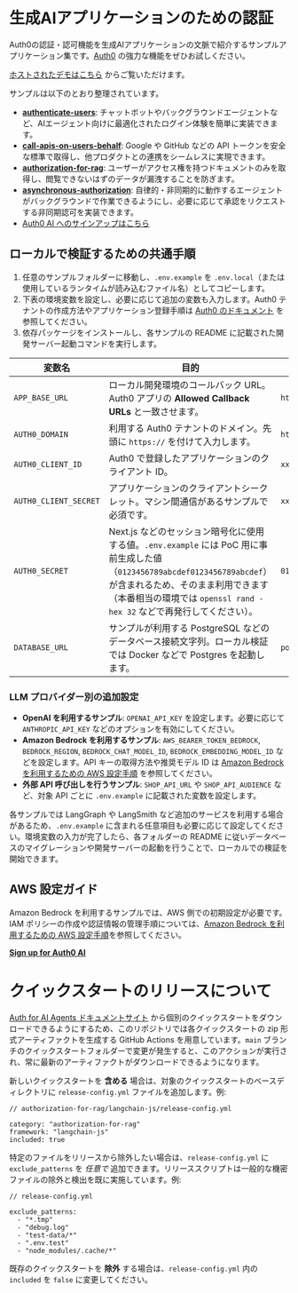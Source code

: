 # 生成AIアプリケーションのための認証

Auth0の認証・認可機能を生成AIアプリケーションの文脈で紹介するサンプルアプリケーション集です。[Auth0](https://www.auth0.ai/) の強力な機能をぜひお試しください。

[ホストされたデモはこちら](https://demo.auth0.ai/) からご覧いただけます。

サンプルは以下のとおり整理されています。

- [**authenticate-users**](https://auth0.com/ai/docs/user-authentication): チャットボットやバックグラウンドエージェントなど、AIエージェント向けに最適化されたログイン体験を簡単に実装できます。
- [**call-apis-on-users-behalf**](https://auth0.com/ai/docs/call-others-apis-on-users-behalf): Google や GitHub などの API トークンを安全な標準で取得し、他プロダクトとの連携をシームレスに実現できます。
- [**authorization-for-rag**](https://auth0.com/ai/docs/authorization-for-rag): ユーザーがアクセス権を持つドキュメントのみを取得し、閲覧できないはずのデータが漏洩することを防ぎます。
- [**asynchronous-authorization**](https://auth0.com/ai/docs/async-authorization): 自律的・非同期的に動作するエージェントがバックグラウンドで作業できるようにし、必要に応じて承認をリクエストする非同期認可を実装できます。
- [Auth0 AI へのサインアップはこちら](https://auth0.com/signup?onboard_app=genai&ocid=7014z000001NyoxAAC-aPA4z0000008OZeGAM)

## ローカルで検証するための共通手順

1. 任意のサンプルフォルダーに移動し、`.env.example` を `.env.local`（または使用しているランタイムが読み込むファイル名）としてコピーします。
2. 下表の環境変数を設定し、必要に応じて追加の変数も入力します。Auth0 テナントの作成方法やアプリケーション登録手順は [Auth0 のドキュメント](https://auth0.com/docs/get-started) を参照してください。
3. 依存パッケージをインストールし、各サンプルの README に記載された開発サーバー起動コマンドを実行します。

| 変数名 | 目的 | 設定例 |
| --- | --- | --- |
| `APP_BASE_URL` | ローカル開発環境のコールバック URL。Auth0 アプリの **Allowed Callback URLs** と一致させます。 | `http://localhost:3000` |
| `AUTH0_DOMAIN` | 利用する Auth0 テナントのドメイン。先頭に `https://` を付けて入力します。 | `https://tenant-region.auth0.com` |
| `AUTH0_CLIENT_ID` | Auth0 で登録したアプリケーションのクライアント ID。 | `xxxxxxxxxxxxxxxxxxxxxxxxxxxxxxxx` |
| `AUTH0_CLIENT_SECRET` | アプリケーションのクライアントシークレット。マシン間通信があるサンプルで必須です。 | `xxxxxxxxxxxxxxxxxxxxxxxxxxxxxxxx` |
| `AUTH0_SECRET` | Next.js などのセッション暗号化に使用する値。`.env.example` には PoC 用に事前生成した値（`0123456789abcdef0123456789abcdef`）が含まれるため、そのまま利用できます（本番相当の環境では `openssl rand -hex 32` などで再発行してください）。 | `0123456789abcdef0123456789abcdef` |
| `DATABASE_URL` | サンプルが利用する PostgreSQL などのデータベース接続文字列。ローカル検証では Docker などで Postgres を起動します。 | `postgresql://postgres:postgres@localhost:5432/ai_documents_db` |

### LLM プロバイダー別の追加設定

- **OpenAI を利用するサンプル**: `OPENAI_API_KEY` を設定します。必要に応じて `ANTHROPIC_API_KEY` などのオプションを有効にしてください。
- **Amazon Bedrock を利用するサンプル**: `AWS_BEARER_TOKEN_BEDROCK`, `BEDROCK_REGION`, `BEDROCK_CHAT_MODEL_ID`, `BEDROCK_EMBEDDING_MODEL_ID` などを設定します。API キーの取得方法や推奨モデル ID は [Amazon Bedrock を利用するための AWS 設定手順](docs/aws-bedrock-setup.md) を参照してください。
- **外部 API 呼び出しを行うサンプル**: `SHOP_API_URL` や `SHOP_API_AUDIENCE` など、対象 API ごとに `.env.example` に記載された変数を設定します。

各サンプルでは LangGraph や LangSmith など追加のサービスを利用する場合があるため、`.env.example` に含まれる任意項目も必要に応じて設定してください。環境変数の入力が完了したら、各フォルダーの README に従いデータベースのマイグレーションや開発サーバーの起動を行うことで、ローカルでの検証を開始できます。

## AWS 設定ガイド

Amazon Bedrock を利用するサンプルでは、AWS 側での初期設定が必要です。IAM ポリシーの作成や認証情報の管理手順については、[Amazon Bedrock を利用するための AWS 設定手順](docs/aws-bedrock-setup.md)を参照してください。

[**Sign up for Auth0 AI**](https://auth0.com/signup?onboard_app=genai&ocid=7014z000001NyoxAAC-aPA4z0000008OZeGAM)

# クイックスタートのリリースについて

[Auth for AI Agents ドキュメントサイト](https://auth0.com/ai/docs) から個別のクイックスタートをダウンロードできるようにするため、このリポジトリでは各クイックスタートの zip 形式アーティファクトを生成する GitHub Actions を用意しています。`main` ブランチのクイックスタートフォルダーで変更が発生すると、このアクションが実行され、常に最新のアーティファクトがダウンロードできるようになります。

新しいクイックスタートを **含める** 場合は、対象のクイックスタートのベースディレクトリに `release-config.yml` ファイルを追加します。例:

```
// authorization-for-rag/langchain-js/release-config.yml

category: "authorization-for-rag"
framework: "langchain-js"
included: true
```

特定のファイルをリリースから除外したい場合は、`release-config.yml` に `exclude_patterns` を *任意で* 追加できます。リリーススクリプトは一般的な機密ファイルの除外と検出を既に実施しています。例:

```
// release-config.yml

exclude_patterns:
  - "*.tmp"
  - "debug.log"
  - "test-data/*"
  - ".env.test"
  - "node_modules/.cache/*"
```

既存のクイックスタートを **除外** する場合は、`release-config.yml` 内の `included` を `false` に変更してください。
